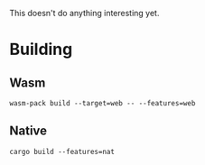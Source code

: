 
This doesn't do anything interesting yet.

# Building

## Wasm

```
wasm-pack build --target=web -- --features=web
```

## Native

```
cargo build --features=nat
```
